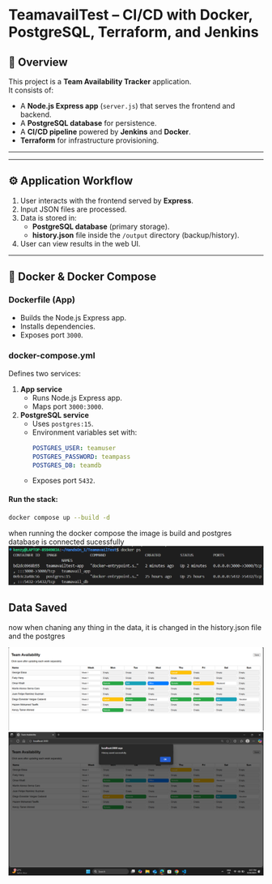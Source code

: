 # TeamavailTest – CI/CD with Docker, PostgreSQL, Terraform, and Jenkins

## 📌 Overview
This project is a **Team Availability Tracker** application.  
It consists of:
- A **Node.js Express app** (`server.js`) that serves the frontend and backend.
- A **PostgreSQL database** for persistence.
- A **CI/CD pipeline** powered by **Jenkins** and **Docker**.
- **Terraform** for infrastructure provisioning.

---

---

## ⚙️ Application Workflow
1. User interacts with the frontend served by **Express**.
2. Input JSON files are processed.
3. Data is stored in:
   - **PostgreSQL database** (primary storage).
   - **history.json** file inside the `/output` directory (backup/history).
4. User can view results in the web UI.

---

## 🐳 Docker & Docker Compose

### **Dockerfile (App)**
- Builds the Node.js Express app.
- Installs dependencies.
- Exposes port `3000`.

### **docker-compose.yml**
Defines two services:
1. **App service**
   - Runs Node.js Express app.
   - Maps port `3000:3000`.
2. **PostgreSQL service**
   - Uses `postgres:15`.
   - Environment variables set with:
     ```yaml
     POSTGRES_USER: teamuser
     POSTGRES_PASSWORD: teampass
     POSTGRES_DB: teamdb
     ```
   - Exposes port `5432`.

#### Run the stack:
```bash
docker compose up --build -d
```
when running the docker compose the image is build and postgres database is connected sucessfully 
![docker containers](image.png)

## Data Saved
now when chaning any thing in the data, it is changed in the history.json file and the postgres 

![alt text](image-1.png)
![alt text](image-2.png)


